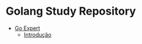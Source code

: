 # Golang Study Repository

- [Go Expert](https://github.com/dyhalmeida/go-study/tree/study/go-expert-fc)
    - [Introdução](https://github.com/dyhalmeida/go-study/tree/study/go-expert/what-is-the-go-language/what-is-the-go-language.md)
